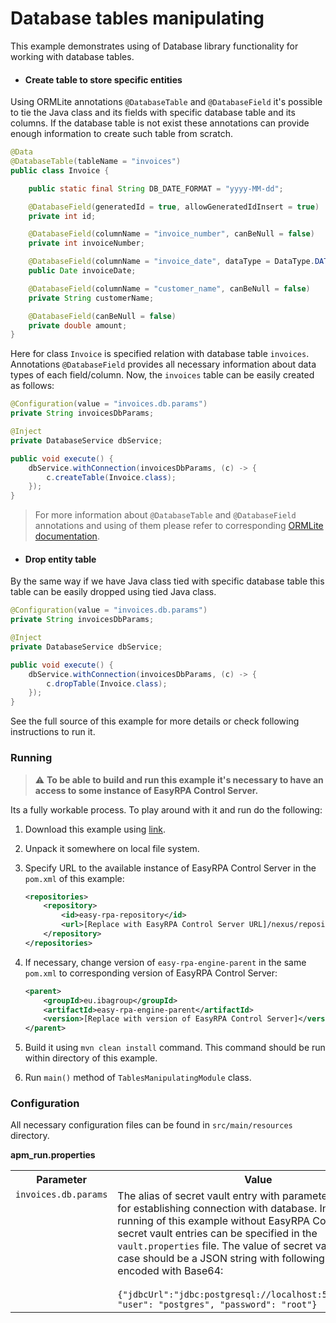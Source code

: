 # Database tables manipulating

This example demonstrates using of Database library functionality for working with database tables.

* #### Create table to store specific entities

Using ORMLite annotations `@DatabaseTable` and `@DatabaseField` it's possible to tie the Java class and its fields 
with specific database table and its columns. If the database table is not exist these annotations can provide enough 
information to create such table from scratch.
```java
@Data
@DatabaseTable(tableName = "invoices")
public class Invoice {

    public static final String DB_DATE_FORMAT = "yyyy-MM-dd";

    @DatabaseField(generatedId = true, allowGeneratedIdInsert = true)
    private int id;

    @DatabaseField(columnName = "invoice_number", canBeNull = false)
    private int invoiceNumber;

    @DatabaseField(columnName = "invoice_date", dataType = DataType.DATE, format = DB_DATE_FORMAT)
    public Date invoiceDate;

    @DatabaseField(columnName = "customer_name", canBeNull = false)
    private String customerName;

    @DatabaseField(canBeNull = false)
    private double amount;
}
```

Here for class `Invoice` is specified relation with database table `invoices`. Annotations `@DatabaseField` provides 
all necessary information about data types of each field/column. Now, the `invoices` table can be easily created as 
follows:   

```Java
@Configuration(value = "invoices.db.params")
private String invoicesDbParams;

@Inject
private DatabaseService dbService;

public void execute() {
    dbService.withConnection(invoicesDbParams, (c) -> {
        c.createTable(Invoice.class);
    });
}
```

> For more information about `@DatabaseTable` and `@DatabaseField` annotations and using of them please refer to 
> corresponding [ORMLite documentation](https://ormlite.com/javadoc/ormlite-core/doc-files/ormlite.html#Class-Setup).

* #### Drop entity table

By the same way if we have Java class tied with specific database table this table can be easily dropped using 
tied Java class.

```Java
@Configuration(value = "invoices.db.params")
private String invoicesDbParams;

@Inject
private DatabaseService dbService;

public void execute() {
    dbService.withConnection(invoicesDbParams, (c) -> {
        c.dropTable(Invoice.class);
    });
}
```

See the full source of this example for more details or check following instructions to run it.

### Running

> :warning: **To be able to build and run this example it's necessary to have an access
>to some instance of EasyRPA Control Server.**

Its a fully workable process. To play around with it and run do the following:
1. Download this example using [link][down_git_link].
2. Unpack it somewhere on local file system.
3. Specify URL to the available instance of EasyRPA Control Server in the `pom.xml` of this example:
    ```xml
    <repositories>
        <repository>
            <id>easy-rpa-repository</id>
            <url>[Replace with EasyRPA Control Server URL]/nexus/repository/easyrpa/</url>
        </repository>
    </repositories>
    ```
4. If necessary, change version of `easy-rpa-engine-parent` in the same `pom.xml` to corresponding version of
   EasyRPA Control Server:
    ```xml
    <parent>
        <groupId>eu.ibagroup</groupId>
        <artifactId>easy-rpa-engine-parent</artifactId>
        <version>[Replace with version of EasyRPA Control Server]</version>
    </parent>
    ```

5. Build it using `mvn clean install` command. This command should be run within directory of this example.
6. Run `main()` method of `TablesManipulatingModule` class.

[down_git_link]: https://downgit.github.io/#/home?url=https://github.com/easyrpa/openframework/tree/main/examples/database/tables-manipulating

### Configuration

All necessary configuration files can be found in `src/main/resources` directory.

**apm_run.properties**

<table>
    <tr><th>Parameter</th><th>Value</th></tr>    
    <tr><td valign="top"><code>invoices.db.params</code></td><td>
        The alias of secret vault entry with parameters necessary for establishing connection with database. In case of 
        running of this example without EasyRPA Control Server, secret vault entries can be specified in the 
        <code>vault.properties</code> file. The value of secret vault entry in this case should be a JSON string with 
        following structure encoded with Base64:<br>
        <br>
        <code>{"jdbcUrl":"jdbc:postgresql://localhost:5432/postgres", "user": "postgres", "password": "root"}</code>    
    </td></tr>
</table> 